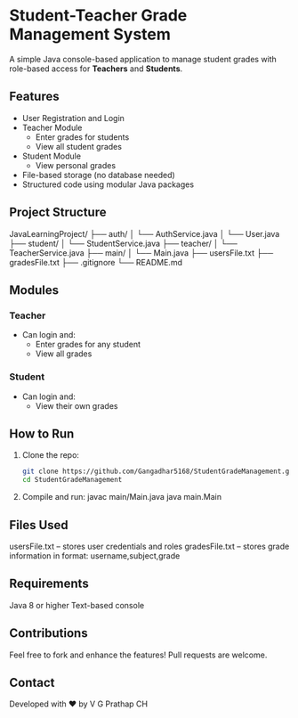 # Student-Teacher Grade Management System

A simple Java console-based application to manage student grades with role-based access for **Teachers** and **Students**.

## Features

-  User Registration and Login
- Teacher Module
  - Enter grades for students
  - View all student grades
- Student Module
  - View personal grades
- File-based storage (no database needed)
- Structured code using modular Java packages

## Project Structure

JavaLearningProject/
├── auth/
│ └── AuthService.java
│ └── User.java
├── student/
│ └── StudentService.java
├── teacher/
│ └── TeacherService.java
├── main/
│ └── Main.java
├── usersFile.txt
├── gradesFile.txt
├── .gitignore
└── README.md


##  Modules

###  Teacher
- Can login and:
  - Enter grades for any student
  - View all grades

###  Student
- Can login and:
  - View their own grades

##  How to Run

1. Clone the repo:
   ```bash
   git clone https://github.com/Gangadhar5168/StudentGradeManagement.git
   cd StudentGradeManagement
2. Compile and run:
    javac main/Main.java
    java main.Main

## Files Used
usersFile.txt – stores user credentials and roles
gradesFile.txt – stores grade information in format: username,subject,grade

## Requirements
Java 8 or higher
Text-based console

## Contributions
Feel free to fork and enhance the features! Pull requests are welcome.

## Contact
Developed with ❤️ by V G Prathap CH

